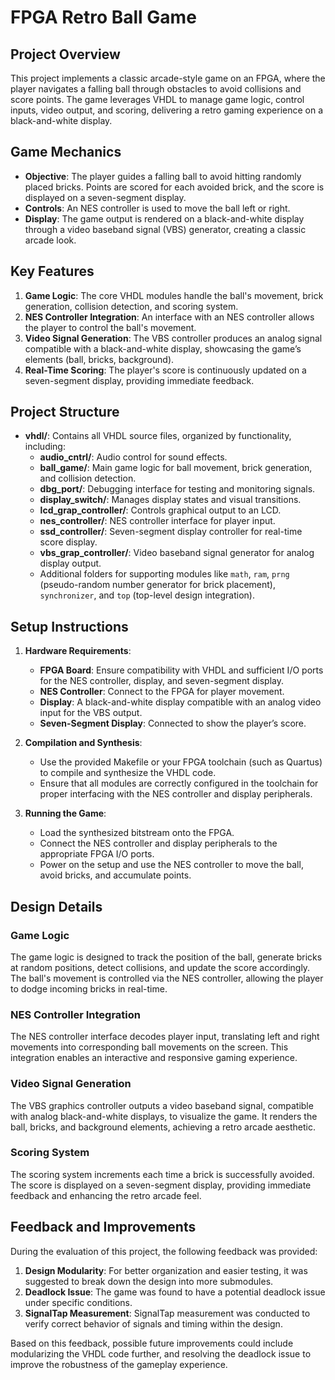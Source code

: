 # FPGA Retro Ball Game

## Project Overview
This project implements a classic arcade-style game on an FPGA, where the player navigates a falling ball through obstacles to avoid collisions and score points. The game leverages VHDL to manage game logic, control inputs, video output, and scoring, delivering a retro gaming experience on a black-and-white display.

## Game Mechanics
- **Objective**: The player guides a falling ball to avoid hitting randomly placed bricks. Points are scored for each avoided brick, and the score is displayed on a seven-segment display.
- **Controls**: An NES controller is used to move the ball left or right.
- **Display**: The game output is rendered on a black-and-white display through a video baseband signal (VBS) generator, creating a classic arcade look.

## Key Features
1. **Game Logic**: The core VHDL modules handle the ball's movement, brick generation, collision detection, and scoring system.
2. **NES Controller Integration**: An interface with an NES controller allows the player to control the ball's movement.
3. **Video Signal Generation**: The VBS controller produces an analog signal compatible with a black-and-white display, showcasing the game’s elements (ball, bricks, background).
4. **Real-Time Scoring**: The player's score is continuously updated on a seven-segment display, providing immediate feedback.

## Project Structure
- **vhdl/**: Contains all VHDL source files, organized by functionality, including:
  - **audio_cntrl/**: Audio control for sound effects.
  - **ball_game/**: Main game logic for ball movement, brick generation, and collision detection.
  - **dbg_port/**: Debugging interface for testing and monitoring signals.
  - **display_switch/**: Manages display states and visual transitions.
  - **lcd_grap_controller/**: Controls graphical output to an LCD.
  - **nes_controller/**: NES controller interface for player input.
  - **ssd_controller/**: Seven-segment display controller for real-time score display.
  - **vbs_grap_controller/**: Video baseband signal generator for analog display output.
  - Additional folders for supporting modules like `math`, `ram`, `prng` (pseudo-random number generator for brick placement), `synchronizer`, and `top` (top-level design integration).

## Setup Instructions
1. **Hardware Requirements**:
   - **FPGA Board**: Ensure compatibility with VHDL and sufficient I/O ports for the NES controller, display, and seven-segment display.
   - **NES Controller**: Connect to the FPGA for player movement.
   - **Display**: A black-and-white display compatible with an analog video input for the VBS output.
   - **Seven-Segment Display**: Connected to show the player’s score.

2. **Compilation and Synthesis**:
   - Use the provided Makefile or your FPGA toolchain (such as Quartus) to compile and synthesize the VHDL code.
   - Ensure that all modules are correctly configured in the toolchain for proper interfacing with the NES controller and display peripherals.

3. **Running the Game**:
   - Load the synthesized bitstream onto the FPGA.
   - Connect the NES controller and display peripherals to the appropriate FPGA I/O ports.
   - Power on the setup and use the NES controller to move the ball, avoid bricks, and accumulate points.

## Design Details
### Game Logic
The game logic is designed to track the position of the ball, generate bricks at random positions, detect collisions, and update the score accordingly. The ball's movement is controlled via the NES controller, allowing the player to dodge incoming bricks in real-time.

### NES Controller Integration
The NES controller interface decodes player input, translating left and right movements into corresponding ball movements on the screen. This integration enables an interactive and responsive gaming experience.

### Video Signal Generation
The VBS graphics controller outputs a video baseband signal, compatible with analog black-and-white displays, to visualize the game. It renders the ball, bricks, and background elements, achieving a retro arcade aesthetic.

### Scoring System
The scoring system increments each time a brick is successfully avoided. The score is displayed on a seven-segment display, providing immediate feedback and enhancing the retro arcade feel.

## Feedback and Improvements
During the evaluation of this project, the following feedback was provided:

1. **Design Modularity**: For better organization and easier testing, it was suggested to break down the design into more submodules.
2. **Deadlock Issue**: The game was found to have a potential deadlock issue under specific conditions.
3. **SignalTap Measurement**: SignalTap measurement was conducted to verify correct behavior of signals and timing within the design.

Based on this feedback, possible future improvements could include modularizing the VHDL code further, and resolving the deadlock issue to improve the robustness of the gameplay experience.